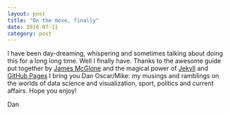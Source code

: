 ```yaml
---
layout: post
title: "On the move, finally"
date: 2016-07-11
category: post
---
```


I have been day-dreaming, whispering and sometimes talking about doing this for a long long time.  Well I finally have.  Thanks to the awesome guide put together by [James McGlone](http://jmcglone.com/guides/github-pages/) and the magical power of [Jekyll](http://jekyllrb.com) and [GitHub Pages](https://pages.github.com/) I bring you Dan Oscar/Mike: my musings and ramblings on the worlds of data science and visualization, sport, politics and current affairs.  Hope you enjoy!

Dan
